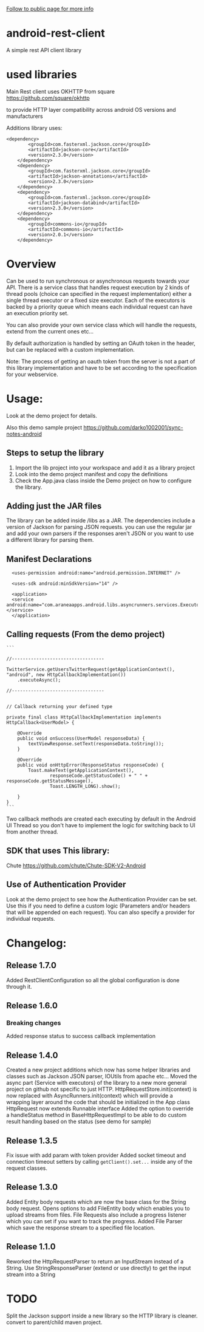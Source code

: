 [Follow to public page for more info](http://darko1002001.github.com/android-rest-client/)

android-rest-client
===================

A simple rest API client library


used libraries
================

Main Rest client uses OKHTTP from square
https://github.com/square/okhttp

to provide HTTP layer compatibility across android OS versions and manufacturers

Additions library uses:

    <dependency>
			<groupId>com.fasterxml.jackson.core</groupId>
			<artifactId>jackson-core</artifactId>
			<version>2.3.0</version>
		</dependency>
		<dependency>
			<groupId>com.fasterxml.jackson.core</groupId>
			<artifactId>jackson-annotations</artifactId>
			<version>2.3.0</version>
		</dependency>
		<dependency>
			<groupId>com.fasterxml.jackson.core</groupId>
			<artifactId>jackson-databind</artifactId>
			<version>2.3.0</version>
		</dependency>
		<dependency>
			<groupId>commons-io</groupId>
			<artifactId>commons-io</artifactId>
			<version>2.0.1</version>
		</dependency>



Overview
================

Can be used to run synchronous or asynchronous requests towards your API.
There is a service class that handles request execution by 2 kinds of thread pools (choice can specified in the request implementation) either a single thread executor or a fixed size executor.
Each of the executors is backed by a priority queue which means each individual request can have an execution priority set.

You can also provide your own service class which will handle the requests, extend from the current ones etc...

By default authorization is handled by setting an OAuth token in the header, but can be replaced with a custom implementation.

Note: The process of getting an oauth token from the server is not a part of this library implementation and have to be set according to the specification for your webservice.


Usage:
======

Look at the demo project for details.

Also this demo sample project
https://github.com/darko1002001/sync-notes-android


## Steps to setup the library

1. Import the lib project into your workspace and add it as a library project
2. Look into the demo project manifest and copy the definitions
3. Check the App.java class inside the Demo project on how to configure the library.


## Adding just the JAR files

The library can be added inside /libs as a JAR. The dependencies include a version of Jackson for parsing JSON requests. you can use the regular jar
and add your own parsers if the responses aren't JSON or you want to use a different library for parsing them.

## Manifest Declarations

      <uses-permission android:name="android.permission.INTERNET" />
    
      <uses-sdk android:minSdkVersion="14" />
    
      <application>
      <service android:name="com.araneaapps.android.libs.asyncrunners.services.ExecutorService"></service>
      </application>


## Calling requests (From the demo project)

    ```

    //----------------------------------
    
    TwitterService.getUsersTwitterRequest(getApplicationContext(), "android", new HttpCallbackImplementation())
        .executeAsync();
    
    //----------------------------------


    // Callback returning your defined type

    private final class HttpCallbackImplementation implements HttpCallback<UserModel> {

        @Override
        public void onSuccess(UserModel responseData) {
            textViewResponse.setText(responseData.toString());
        }

        @Override
        public void onHttpError(ResponseStatus responseCode) {
            Toast.makeText(getApplicationContext(),
                    responseCode.getStatusCode() + " " + responseCode.getStatusMessage(),
                    Toast.LENGTH_LONG).show();

        }
    }
    ```

Two callback methods are created each executing by default in the Android UI Thread so you don't have to implement the logic for switching back to UI from another thread.


## SDK that uses This library:
      
Chute
https://github.com/chute/Chute-SDK-V2-Android



## Use of Authentication Provider

Look at the demo project to see how the Authentication Provider can be set. Use this if you need to define a custom logic
(Parameters and/or headers that will be appended on each request). You can also specify a provider for individual requests.


# Changelog:

## Release 1.7.0

  Added RestClientConfiguration so all the global configuration is done through it.

## Release 1.6.0

### Breaking changes

  Added response status to success callback implementation

## Release 1.4.0

  Created a new project additions which now has some helper libraries and classes such as Jackson JSON parser, IOUtils from apache etc...
  Moved the async part (Service with executors) of the library to a new more general project on github not specific to just HTTP.
  HttpRequestStore.init(context) is now replaced with AsyncRunners.init(context) which will provide a wrapping layer around the code that should be initialized in the App class
  HttpRequest now extends Runnable interface
  Added the option to override a handleStatus method in BaseHttpRequestImpl to be able to do custom result handing based on the status (see demo for sample)

## Release 1.3.5

  Fix issue with add param with token provider
  Added socket timeout and connection timeout setters by calling `getClient().set...` inside any of the request classes. 

## Release 1.3.0

   Added Entity body requests which are now the base class for the String body request.
   Opens options to add FileEntity body which enables you to upload streams from files.
   File Requests also include a progress listener which you can set if you want to track the progress.
   Added File Parser which save the response stream to a specified file location.

## Release 1.1.0
   Reworked the HttpRequestParser to return an InputStream instead of a String.
   Use StringResponseParser (extend or use directly) to get the input stream into a String
   

   
# TODO

Split the Jackson support inside a new library so the HTTP library is cleaner. convert to parent/child maven project.
